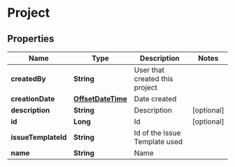 
# Project

## Properties
Name | Type | Description | Notes
------------ | ------------- | ------------- | -------------
**createdBy** | **String** | User that created this project | 
**creationDate** | [**OffsetDateTime**](OffsetDateTime.md) | Date created | 
**description** | **String** | Description |  [optional]
**id** | **Long** | Id |  [optional]
**issueTemplateId** | **String** | Id of the Issue Template used | 
**name** | **String** | Name | 



